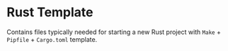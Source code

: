 # Rust Template

Contains files typically needed for starting a new Rust project with `Make` + `Pipfile` + `Cargo.toml` template.
